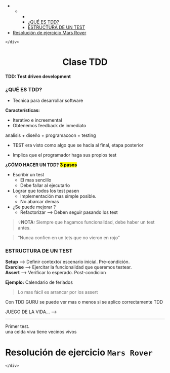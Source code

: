 <!DOCTYPE html>
<html>

<head>
  <meta charset="utf-8">
  <meta name="viewport" content="width=device-width, initial-scale=1.0">
  <title>Clase - TDD</title>
  <link rel="stylesheet" href="https://stackedit.io/style.css" />
</head>

<body class="stackedit">
  <div class="stackedit__left">
    <div class="stackedit__toc">
      
<ul>
<li>
<ul>
<li>
<ul>
<li></li>
<li><a href="#¿qué-es-tdd">¿QUÉ ES TDD?</a></li>
<li><a href="#estructura-de-un-test">ESTRUCTURA DE UN TEST</a></li>
</ul>
</li>
</ul>
</li>
<li><a href="#resolución-de-ejercicio-mars-rover">Resolución de ejercicio Mars Rover</a></li>
</ul>

    </div>
  </div>
  <div class="stackedit__right">
    <div class="stackedit__html">
      <h1 align="center"> Clase TDD </h1>
<h4 id="tdd-test-driven-development">TDD: Test driven development</h4>
<h3 id="¿qué-es-tdd">¿QUÉ ES TDD?</h3>
<ul>
<li>Tecnica para desarrollar software</li>
</ul>
<p><strong>Características:</strong></p>
<ul>
<li>Iterativo e increemental</li>
<li>Obtenemos feedback de inmediato</li>
</ul>
<p>analisis + diseño + programacoon + testing</p>
<ul>
<li>
<p>TEST era visto como algo que se hacia al final, etapa posterior</p>
</li>
<li>
<p>Implica que el programador haga sus propios test</p>
</li>
</ul>
<p><strong>¿CÓMO HACER UN TDD?  <mark>3 pasos</mark></strong></p>
<ul>
<li>Escribir un test
<ul>
<li>El mas sencillo</li>
<li>Debe fallar al ejecutarlo</li>
</ul>
</li>
<li>Lograr que todos los test pasen
<ul>
<li>Implementación mas simple posible.</li>
<li>No abarcar demas</li>
</ul>
</li>
<li>¿Se puede mejorar ?
<ul>
<li>Refactorizar --&gt; Deben seguir pasando los test</li>
</ul>
</li>
</ul>
<blockquote>
<p>💡<strong>NOTA:</strong> Siempre que hagamos funcionalidad, debe haber un test antes.</p>
</blockquote>
<blockquote>
<p>“Nunca confien en un tets que no vieron en rojo”</p>
</blockquote>
<h3 id="estructura-de-un-test">ESTRUCTURA DE UN TEST</h3>
<p><strong>Setup</strong> --&gt; Definir contexto/ escenario inicial. Pre-condición.<br>
<strong>Exercise</strong> --&gt; Ejercitar la funcionalidad que queremos testear.<br>
<strong>Assert</strong> --&gt; Verificar lo esperado. Post-condicion</p>
<p><strong>Ejemplo:</strong> Calendario de feriados</p>
<blockquote>
<p>Lo mas fácil es arrancar por los assert</p>
</blockquote>
<p>Con TDD GURU se puede ver mas o menos si se aplico correctamente TDD</p>
<p>JUEGO DE LA VIDA… —&gt;</p>
<hr>
<p>Primer test.<br>
una celda viva tiene vecinos vivos</p>
<h1 id="resolución-de-ejercicio-mars-rover">Resolución de ejercicio <code>Mars Rover</code></h1>

    </div>
  </div>
</body>

</html>

